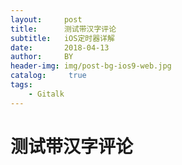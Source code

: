```yaml
---
layout:     post
title:      测试带汉字评论
subtitle:   iOS定时器详解
date:       2018-04-13
author:     BY
header-img: img/post-bg-ios9-web.jpg
catalog: 	 true
tags:
    - Gitalk
---
```


# 测试带汉字评论
